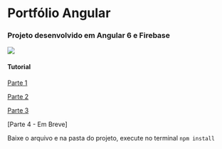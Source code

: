 # Portfólio Angular

### Projeto desenvolvido em Angular 6 e Firebase

[![](https://cdn-images-1.medium.com/max/1440/0*KQ0FdYpVUPrp1XJT)](https://cdn-images-1.medium.com/max/1440/0*KQ0FdYpVUPrp1XJT)

#### Tutorial 
[Parte 1](https://medium.com/kheronn.machado/angular-5-e-firebase-a05b84c22d1d )

[Parte 2]( https://medium.com/kheronn.machado/angular6-portfolio-part2-cde6d8575754)

[Parte 3]( https://medium.com/kheronn.machado/angular6-firebase-portfolio-part3-c63ba1cd83cd )

[Parte 4 - Em Breve]

Baixe o arquivo e na pasta do projeto, execute no terminal
`npm install`
